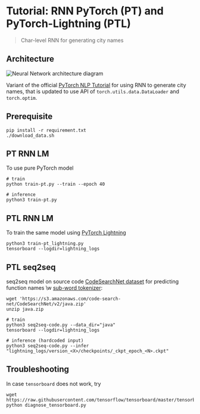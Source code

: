 # Tutorial: RNN PyTorch (PT) and PyTorch-Lightning (PTL)
> Char-level RNN for generating city names

## Architecture

![Neural Network architecture diagram](https://camo.githubusercontent.com/00874b6b3fe0fbe8fbe65ffdc506f57d3646a18a/68747470733a2f2f692e696d6775722e636f6d2f6a7a56726637662e706e67)

Variant of the official [PyTorch NLP Tutorial](https://pytorch.org/tutorials/intermediate/char_rnn_generation_tutorial.html) for using RNN to generate city names, that is updated to use API of `torch.utils.data.DataLoader` and `torch.optim`.


## Prerequisite

```
pip install -r requirement.txt
./download_data.sh
```

## PT RNN LM
To use pure PyTorch model
```
# train
python train-pt.py --train --epoch 40

# inference
python3 train-pt.py
```

## PTL RNN LM
To train the same model using [PyTorch Lightning](https://github.com/williamFalcon/pytorch-lightning)
```
python3 train-pt_lightning.py
tensorboard --logdir=lightning_logs
```


## PTL seq2seq

seq2seq model on source code [CodeSearchNet dataset](https://github.com/github/CodeSearchNet/blob/master/README.md#downloading-data-from-s3) for predicting function names \w [sub-word tokenizer](https://medium.com/@makcedward/how-subword-helps-on-your-nlp-model-83dd1b836f46):
```
wget 'https://s3.amazonaws.com/code-search-net/CodeSearchNet/v2/java.zip'
unzip java.zip

# train
python3 seq2seq-code.py --data_dir="java"
tensorboard --logdir=lightning_logs

# inference (hardcoded input)
python3 seq2seq-code.py --infer "lightning_logs/version_<X>/checkpoints/_ckpt_epoch_<N>.ckpt"
```

## Troubleshooting

In case `tensorboard` does not work, try

```
wget https://raw.githubusercontent.com/tensorflow/tensorboard/master/tensorboard/tools/diagnose_tensorboard.py
python diagnose_tensorboard.py
```

